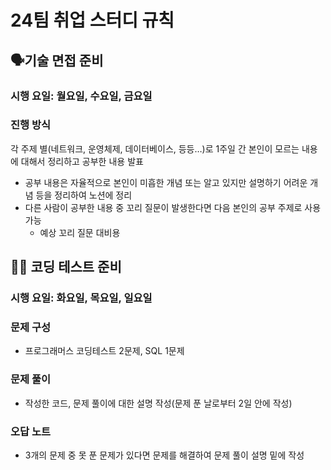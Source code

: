 # 24팀 취업 스터디 규칙

## 🗣️기술 면접 준비
### 시행 요일: 월요일, 수요일, 금요일
### 진행 방식

각 주제 별(네트워크, 운영체제, 데이터베이스, 등등…)로 1주일 간 본인이 모르는 내용에 대해서 정리하고 공부한 내용 발표

- 공부 내용은 자율적으로 본인이 미흡한 개념 또는 알고 있지만 설명하기 어려운 개념 등을 정리하여 노션에 정리
- 다른 사람이 공부한 내용 중 꼬리 질문이 발생한다면 다음 본인의 공부 주제로 사용 가능
    - 예상 꼬리 질문 대비용

## 💪🏻 코딩 테스트 준비
### 시행 요일: 화요일, 목요일, 일요일

### 문제 구성
- 프로그래머스 코딩테스트 2문제, SQL 1문제

### 문제 풀이
- 작성한 코드, 문제 풀이에 대한 설명 작성(문제 푼 날로부터 2일 안에 작성)

### 오답 노트
- 3개의 문제 중 못 푼 문제가 있다면 문제를 해결하여 문제 풀이 설명 밑에 작성
